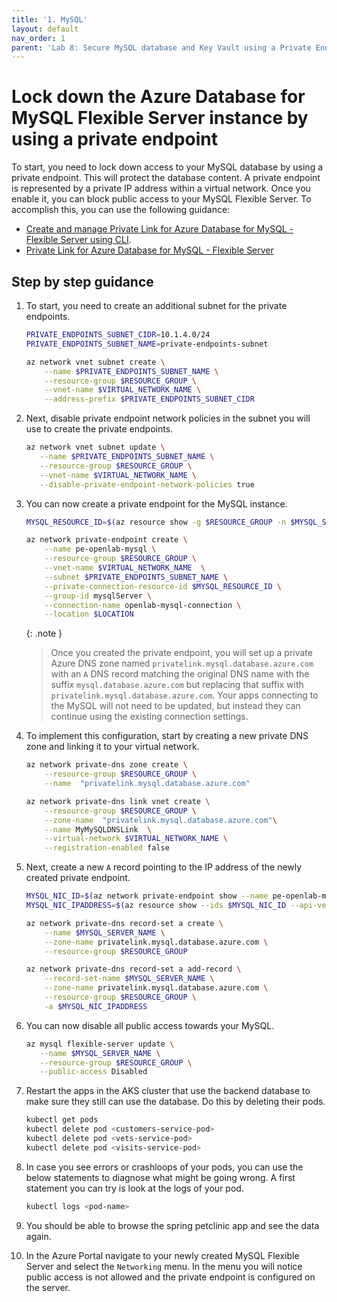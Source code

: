 ```yaml
---
title: '1. MySQL'
layout: default
nav_order: 1
parent: 'Lab 8: Secure MySQL database and Key Vault using a Private Endpoint'
---
```


# Lock down the Azure Database for MySQL Flexible Server instance by using a private endpoint

To start, you need to lock down access to your MySQL database by using a private endpoint. This will protect the database content. A private endpoint is represented by a private IP address within a virtual network. Once you enable it, you can block public access to your MySQL Flexible Server. To accomplish this, you can use the following guidance:

- [Create and manage Private Link for Azure Database for MySQL - Flexible Server using CLI](https://learn.microsoft.com/azure/mysql/flexible-server/how-to-networking-private-link-azure-cli).
- [Private Link for Azure Database for MySQL - Flexible Server](https://learn.microsoft.com/azure/mysql/flexible-server/concepts-networking-private-link)

## Step by step guidance

1. To start, you need to create an additional subnet for the private endpoints.

   ```bash
   PRIVATE_ENDPOINTS_SUBNET_CIDR=10.1.4.0/24
   PRIVATE_ENDPOINTS_SUBNET_NAME=private-endpoints-subnet

   az network vnet subnet create \
       --name $PRIVATE_ENDPOINTS_SUBNET_NAME \
       --resource-group $RESOURCE_GROUP \
       --vnet-name $VIRTUAL_NETWORK_NAME \
       --address-prefix $PRIVATE_ENDPOINTS_SUBNET_CIDR
   ```

1. Next, disable private endpoint network policies in the subnet you will use to create the private endpoints.

   ```bash
   az network vnet subnet update \
      --name $PRIVATE_ENDPOINTS_SUBNET_NAME \
      --resource-group $RESOURCE_GROUP \
      --vnet-name $VIRTUAL_NETWORK_NAME \
      --disable-private-endpoint-network-policies true
   ```

1. You can now create a private endpoint for the MySQL instance.

   ```bash
   MYSQL_RESOURCE_ID=$(az resource show -g $RESOURCE_GROUP -n $MYSQL_SERVER_NAME --resource-type "Microsoft.DBforMySQL/flexibleServers" --query "id" -o tsv)

   az network private-endpoint create \
       --name pe-openlab-mysql \
       --resource-group $RESOURCE_GROUP \
       --vnet-name $VIRTUAL_NETWORK_NAME  \
       --subnet $PRIVATE_ENDPOINTS_SUBNET_NAME \
       --private-connection-resource-id $MYSQL_RESOURCE_ID \
       --group-id mysqlServer \
       --connection-name openlab-mysql-connection \
       --location $LOCATION
   ```

   {: .note }
   > Once you created the private endpoint, you will set up a private Azure DNS zone named `privatelink.mysql.database.azure.com` with an `A` DNS record matching the original DNS name with the suffix `mysql.database.azure.com` but replacing that suffix with `privatelink.mysql.database.azure.com`. Your apps connecting to the MySQL will not need to be updated, but instead they can continue using the existing connection settings.


1. To implement this configuration, start by creating a new private DNS zone and linking it to your virtual network.

   ```bash
   az network private-dns zone create \
       --resource-group $RESOURCE_GROUP \
       --name  "privatelink.mysql.database.azure.com"

   az network private-dns link vnet create \
       --resource-group $RESOURCE_GROUP \
       --zone-name  "privatelink.mysql.database.azure.com"\
       --name MyMySQLDNSLink  \
       --virtual-network $VIRTUAL_NETWORK_NAME \
       --registration-enabled false
   ```

1. Next, create a new `A` record pointing to the IP address of the newly created private endpoint.

   ```bash
   MYSQL_NIC_ID=$(az network private-endpoint show --name pe-openlab-mysql --resource-group $RESOURCE_GROUP --query 'networkInterfaces[0].id' -o tsv)
   MYSQL_NIC_IPADDRESS=$(az resource show --ids $MYSQL_NIC_ID --api-version 2019-04-01 -o json | jq -r '.properties.ipConfigurations[0].properties.privateIPAddress')

   az network private-dns record-set a create \
       --name $MYSQL_SERVER_NAME \
       --zone-name privatelink.mysql.database.azure.com \
       --resource-group $RESOURCE_GROUP

   az network private-dns record-set a add-record \
       --record-set-name $MYSQL_SERVER_NAME \
       --zone-name privatelink.mysql.database.azure.com \
       --resource-group $RESOURCE_GROUP \
       -a $MYSQL_NIC_IPADDRESS
   ```

1. You can now disable all public access towards your MySQL.

   ```bash
   az mysql flexible-server update \
      --name $MYSQL_SERVER_NAME \
      --resource-group $RESOURCE_GROUP \
      --public-access Disabled
   ```

1. Restart the apps in the AKS cluster that use the backend database to make sure they still can use the database. Do this by deleting their pods.

   ```bash
   kubectl get pods
   kubectl delete pod <customers-service-pod> 
   kubectl delete pod <vets-service-pod> 
   kubectl delete pod <visits-service-pod> 
   ```

1. In case you see errors or crashloops of your pods, you can use the below statements to diagnose what might be going wrong. A first statement you can try is look at the logs of your pod.

   ```bash
   kubectl logs <pod-name>
   ```

1. You should be able to browse the spring petclinic app and see the data again.

1. In the Azure Portal navigate to your newly created MySQL Flexible Server and select the `Networking` menu. In the menu you will notice public access is not allowed and the private endpoint is configured on the server.
